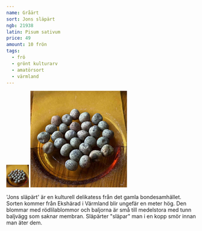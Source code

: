 ```yaml
---
name: Gråärt
sort: Jons släpärt
ngb: 21938
latin: Pisum sativum
price: 49
amount: 10 frön
tags:
  - frö
  - grönt kulturarv
  - amatörsort
  - värmland
---
```


<img src="/img/fro-jons-slapart.jpg" width="60" data-srcset="1x, 1.5x, 2x" alt="Gråärt Jons släpärt" class="thumb">
<img src="/img/fro-jons-slapart.jpg" width="256" data-srcset="1x, 1.5x, 2x" alt="Gråärt Jons släpärt">

'Jons släpärt' är en kulturell delikatess från det gamla bondesamhället. Sorten kommer från Ekshärad i Värmland blir ungefär en meter hög. Den blommar med rödlilablommor och baljorna är små till medelstora med tunn baljvägg som saknar membran. Släpärter "släpar" man i en kopp smör innan man äter dem.
